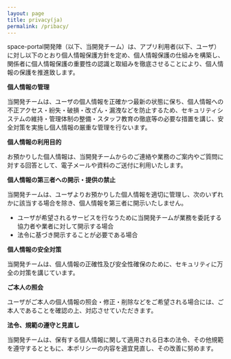 ```yaml
---
layout: page
title: privacy(ja)
permalink: /pribacy/
---
```


space-portal開発陣（以下、当開発チーム）は、アプリ利用者(以下、ユーザ）に対し以下のとおり個人情報保護方針を定め、個人情報保護の仕組みを構築し、関係者に個人情報保護の重要性の認識と取組みを徹底させることにより、個人情報の保護を推進致します。


**個人情報の管理**

当開発チームは、ユーザの個人情報を正確かつ最新の状態に保ち、個人情報への不正アクセス・紛失・破損・改ざん・漏洩などを防止するため、セキュリティシステムの維持・管理体制の整備・スタッフ教育の徹底等の必要な措置を講じ、安全対策を実施し個人情報の厳重な管理を行ないます。


**個人情報の利用目的**

お預かりした個人情報は、当開発チームからのご連絡や業務のご案内やご質問に対する回答として、電子メールや資料のご送付に利用いたします。


**個人情報の第三者への開示・提供の禁止**

当開発チームは、ユーザよりお預かりした個人情報を適切に管理し、次のいずれかに該当する場合を除き、個人情報を第三者に開示いたしません。
 - ユーザが希望されるサービスを行なうために当開発チームが業務を委託する協力者や業者に対して開示する場合
- 法令に基づき開示することが必要である場合


**個人情報の安全対策**

当開発チームは、個人情報の正確性及び安全性確保のために、セキュリティに万全の対策を講じています。


**ご本人の照会**

ユーザがご本人の個人情報の照会・修正・削除などをご希望される場合には、ご本人であることを確認の上、対応させていただきます。


**法令、規範の遵守と見直し**

当開発チームは、保有する個人情報に関して適用される日本の法令、その他規範を遵守するとともに、本ポリシーの内容を適宜見直し、その改善に努めます。
